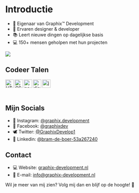 # Introductie

- 👑 Eigenaar van Graphix™ Development
- 🔧 Ervaren designer & developer 
- 📚 Leert nieuwe dingen op dagelijkse basis
- 💻 150+ mensen geholpen met hun projecten

<img src="https://github-readme-stats.vercel.app/api?username=GraphixDevelopment&show_icons=true" />

## Codeer Talen

<img align="left" alt="HTML" width="26px" src="https://upload.wikimedia.org/wikipedia/commons/thumb/3/38/HTML5_Badge.svg/600px-HTML5_Badge.svg.png" />
<img align="left" alt="CSS" width="26px" src="https://www.pngkey.com/png/full/347-3470911_css3-html-css-js-logo-white.png" />
<img align="left" alt="node.js" width="26px" src="https://i.imgur.com/tYLFZBh.png" /> 
<img align="left" alt="discord.js" width="26px" src="https://i.imgur.com/SI1DZf3.png" />
<img align="left" alt="js" width="26px" src="https://i.imgur.com/3u1wzwE.png" />
<p>&nbsp;</p> 
<p>&nbsp;</p> 

## Mijn Socials
* 📸 Instagram: [@graphix.development](https://www.instagram.com/graphix.development/)
* 🎥 Facebook: [@graphixdev](https://www.facebook.com/graphixdev)
* 🕊️ Twitter: [@GraphixDevelop1](https://twitter.com/GraphixDevelop1)
* 🔗 Linkedin: [@bram-de-boer-53a267240](https://www.linkedin.com/in/bram-de-boer-53a267240/)

## Contact

* 💻 Website: [graphix-development.nl](https://graphix-development.nl/contact)
* 📨 E-mail: info@graphix-development.nl

Wil je meer van mij zien? Volg mij dan en blijf op de hoogte! 🤩
